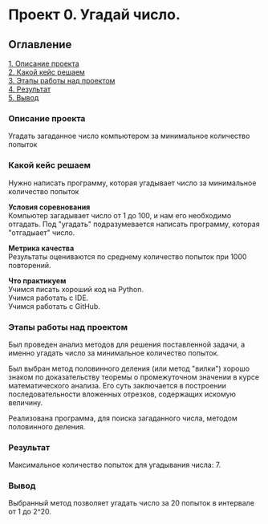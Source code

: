 # Проект 0. Угадай число.

## Оглавление
[1. Описание проекта](https://github.com/MrVengeance/sf_DC/tree/main/Block1_PYTHON8#Описание-проекта)  
[2. Какой кейс решаем](https://github.com/MrVengeance/sf_DC/tree/main/Block1_PYTHON8#Какой-кейс-решаем)  
[3. Этапы работы над проектом](https://github.com/MrVengeance/sf_DC/tree/main/Block1_PYTHON8#Этапы-работы-над-проектом)  
[4. Результат](https://github.com/MrVengeance/sf_DC/tree/main/Block1_PYTHON8#Результат)  
[5. Вывод](https://github.com/MrVengeance/sf_DC/tree/main/Block1_PYTHON8#Вывод)

### Описание проекта
Угадать загаданное число компьютером за минимальное количество попыток

### Какой кейс решаем
Нужно написать программу, которая угадывает число за минимальное количество попыток

**Условия соревнования**  
Компьютер загадывает число от 1 до 100, и нам его необходимо отгадать. Под "угадать" подразумевается написать программу, которая "отгадыает" число.

**Метрика качества**  
Результаты оцениваются по среднему количество попыток при 1000 повторений.

**Что практикуем**  
Учимся писать хороший код на Python.  
Учимся работать с IDE.  
Учимся работать с GitHub.  

### Этапы работы над проектом
Был проведен анализ методов для решения поставленной задачи, а именно угадать число за минимальное количество попыток.

Был выбран метод  половинного деления (или метод "вилки") хорошо знаком по доказательству теоремы о промежуточном значении в курсе математического анализа. Его суть заключается в построении последовательности вложенных отрезков, содержащих искомую величину.

Реализована программа, для поиска загаданного числа, методом половинного деления.

### Результат
Максимальное количество попыток для угадывания числа: 7.

### Вывод
Выбранный метод позволяет угадать число за 20 попыток в интервале от 1 до 2^20.

